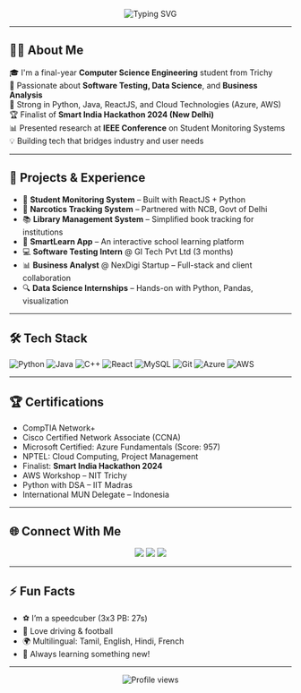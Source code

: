 <!-- Banner Animation -->
<p align="center">
  <img src="https://readme-typing-svg.demolab.com?font=Fira+Code&size=22&pause=1000&color=00BFFF&center=true&vCenter=true&multiline=true&width=600&lines=Hi+I'm+Mithun+K!;Computer+Science+Engineer+from+Trichy;ReactJS+%7C+Python+%7C+Java;Software+Testing+%7C+Business+Analysis+%7C+Cloud+Tech" alt="Typing SVG" />
</p>


---

## 🙋‍♂️ About Me

🎓 I'm a final-year **Computer Science Engineering** student from Trichy  
💼 Passionate about **Software Testing, Data Science**, and **Business Analysis**  
🚀 Strong in Python, Java, ReactJS, and Cloud Technologies (Azure, AWS)  
🏆 Finalist of **Smart India Hackathon 2024 (New Delhi)**  
📊 Presented research at **IEEE Conference** on Student Monitoring Systems  
💡 Building tech that bridges industry and user needs  

---

## 💼 Projects & Experience

- 🧠 **Student Monitoring System** – Built with ReactJS + Python  
- 💊 **Narcotics Tracking System** – Partnered with NCB, Govt of Delhi  
- 📚 **Library Management System** – Simplified book tracking for institutions  
- 📱 **SmartLearn App** – An interactive school learning platform  
- 💻 **Software Testing Intern** @ GI Tech Pvt Ltd (3 months)  
- 📊 **Business Analyst** @ NexDigi Startup – Full-stack and client collaboration  
- 🔍 **Data Science Internships** – Hands-on with Python, Pandas, visualization

---

## 🛠️ Tech Stack

![Python](https://img.shields.io/badge/-Python-05122A?style=flat&logo=python)
![Java](https://img.shields.io/badge/-Java-05122A?style=flat&logo=java)
![C++](https://img.shields.io/badge/-C++-05122A?style=flat&logo=c%2B%2B)
![React](https://img.shields.io/badge/-React-05122A?style=flat&logo=react)
![MySQL](https://img.shields.io/badge/-MySQL-05122A?style=flat&logo=mysql)
![Git](https://img.shields.io/badge/-Git-05122A?style=flat&logo=git)
![Azure](https://img.shields.io/badge/-Azure-05122A?style=flat&logo=microsoft-azure)
![AWS](https://img.shields.io/badge/-AWS-05122A?style=flat&logo=amazon-aws)

---

## 🏆 Certifications

- CompTIA Network+  
- Cisco Certified Network Associate (CCNA)  
- Microsoft Certified: Azure Fundamentals (Score: 957)  
- NPTEL: Cloud Computing, Project Management  
- Finalist: **Smart India Hackathon 2024**  
- AWS Workshop – NIT Trichy  
- Python with DSA – IIT Madras  
- International MUN Delegate – Indonesia

---

## 🌐 Connect With Me

<p align="center">
  <a href="mailto:kmithun2005@gmail.com"><img src="https://img.shields.io/badge/Email-D14836?style=for-the-badge&logo=gmail&logoColor=white"/></a>
  <a href="tel:+917418281816"><img src="https://img.shields.io/badge/Call%20Me-%2B91%207418281816-blue?style=for-the-badge"/></a>
  <a href="https://www.linkedin.com/in/mithun" target="_blank"><img src="https://img.shields.io/badge/-LinkedIn-0077B5?style=for-the-badge&logo=linkedin&logoColor=white"/></a>
</p>

---

## ⚡ Fun Facts

- ⚽ I’m a speedcuber (3x3 PB: 27s)  
- 🚗 Love driving & football  
- 🌍 Multilingual: Tamil, English, Hindi, French  
- 💬 Always learning something new!

---

<!-- Visitor badge -->
<p align="center">
  <img src="https://komarev.com/ghpvc/?username=mithun&style=for-the-badge&color=blue" alt="Profile views"/>
</p>
